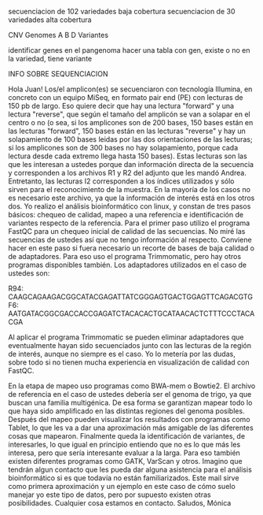 secuenciacion de 102 variedades baja cobertura
secuenciacion de 30 variedades alta cobertura

CNV Genomes A B D
Variantes

identificar genes en el pangenoma
hacer una tabla con gen, existe o no en la variedad, tiene variante




INFO SOBRE SEQUENCIACION

Hola Juan!
Los/el amplicon(es) se secuenciaron con tecnología Illumina, en concreto con un equipo MiSeq, en formato pair end (PE) con lecturas de 150 pb de largo. Eso quiere decir que hay una lectura "forward" y una lectura "reverse", que según el tamaño del amplicón se van a solapar en el centro o no (o sea, si los amplicones son de 200 bases, 150 bases están en las lecturas "forward", 150 bases están en las lecturas "reverse" y hay un solapamiento de 100 bases leidas por las dos orientaciones de las lecturas; si los amplicones son de 300 bases no hay solapamiento, porque cada lectura desde cada extremo llega hasta 150 bases). Estas lecturas son las que les interesan a ustedes porque dan información directa de la secuencia y corresponden a los archivos R1 y R2 del adjunto que les mandó Andrea. Entretanto, las lecturas I2 corresponden a los índices utilizados y sólo sirven para el reconocimiento de la muestra. En la mayoría de los casos no es necesario este archivo, ya que la información de interés está en los otros dos.
Yo realizo el análisis bioinformático con linux, y constan de tres pasos básicos: chequeo de calidad, mapeo a una referencia e identificación de variantes respecto de la referencia. Para el primer paso utilizo el programa FastQC para un chequeo inicial de calidad de las secuencias. No miré las secuencias de ustedes así que no tengo información al respecto. Conviene hacer en este paso si fuera necesario un recorte de bases de baja calidad o de adaptadores. Para eso uso el programa Trimmomatic, pero hay otros programas disponibles también. Los adaptadores utilizados en el caso de ustedes son: 
 
R94: CAAGCAGAAGACGGCATACGAGATTATCGGGAGTGACTGGAGTTCAGACGTG
F6: AATGATACGGCGACCACCGAGATCTACACACTGCATAACACTCTTTCCCTACACGA

Al aplicar el programa Trimmomatic se pueden eliminar adaptadores que eventualmente hayan sido secuenciados junto con las lecturas de la región de interés, aunque no siempre es el caso. Yo lo metería por las dudas, sobre todo si no tienen mucha experiencia en visualización de calidad con FastQC.
 
En la etapa de mapeo uso programas como BWA-mem o Bowtie2. El archivo de referencia en el caso de ustedes debería ser el genoma de trigo, ya que buscan una familia multigénica. De esa forma se garantizan mapear todo lo que haya sido amplificado en las distintas regiones del genoma posibles.
Después del mapeo pueden visualizar los resultados con programas como Tablet, lo que les va a dar una aproximación más amigable de las diferentes cosas que mapearon.
Finalmente queda la identificación de variantes, de interesarles, lo que igual en principio entiendo que no es lo que más les interesa, pero que sería interesante evaluar a la larga. Para eso también existen diferentes programas como GATK, VarScan y otros.
Imagino que tendrán algun contacto que les pueda dar alguna asistencia para el análisis bioinformático si es que todavía no están familiarizados. Este mail sirve como primera aproximación y un ejemplo en este caso de cómo suelo manejar yo este tipo de datos, pero por supuesto existen otras posibilidades.
Cualquier cosa estamos en contacto.
Saludos,
Mónica
